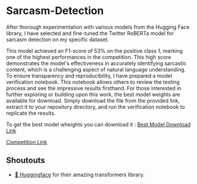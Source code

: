 # Sarcasm-Detection

After thorough experimentation with various models from the Hugging Face library, I have selected and fine-tuned the Twitter RoBERTa model for sarcasm detection on my specific dataset. 

This model achieved an F1-score of 53% on the positive class 1, marking one of the highest performances in the competition. This high score demonstrates the model's effectiveness in accurately identifying sarcastic content, which is a challenging aspect of natural language understanding. To ensure transparency and reproducibility, I have prepared a model verification notebook. This notebook allows others to review the testing process and see the impressive results firsthand. For those interested in further exploring or building upon this work, the best model weights are available for download. Simply download the file from the provided link, extract it to your repository directory, and run the verification notebook to replicate the results.


To get the best model wheights you can download it  :
<a href="https://www.mediafire.com/file/gqjfxqecz1h8rqu/best_model.rar/file">Best Model Download Link</a>


<a href="#">Competition Link</a>



## Shoutouts

- <a href="https://huggingface.co/">🤗 Huggingface</a> for their amazing transformers library.

